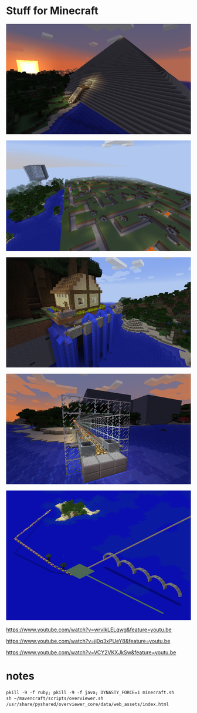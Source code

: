 Stuff for Minecraft
===================

![image](images/pyramid.png)

![image](images/maze.png)

![image](images/huge-forest.png)

![image](images/trains.png)

![image](images/old-skool.png)

https://www.youtube.com/watch?v=wrvlkLELqwg&feature=youtu.be

https://www.youtube.com/watch?v=jj0q3xPUeY8&feature=youtu.be

https://www.youtube.com/watch?v=VCY2VKXJkSw&feature=youtu.be

# notes

    pkill -9 -f ruby; pkill -9 -f java; DYNASTY_FORCE=1 minecraft.sh
    sh ~/mavencraft/scripts/overviewer.sh
    /usr/share/pyshared/overviewer_core/data/web_assets/index.html
